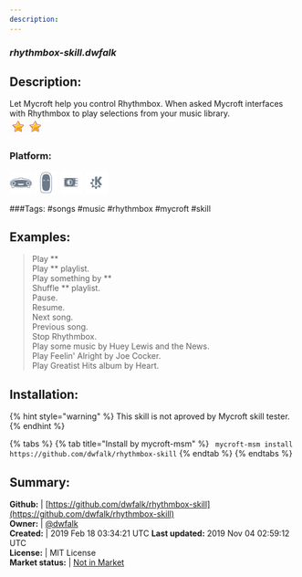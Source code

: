 ```yaml
---
description: 
---
```


### _rhythmbox-skill.dwfalk_  
## Description:  
Let Mycroft help you control Rhythmbox. When asked Mycroft interfaces with Rhythmbox to play selections from your music library.  
![](../.gitbook/assets/star.png)![](../.gitbook/assets/star.png)  
### Platform:  
 ![Mark I](../.gitbook/assets/mark-1-icon.png)  ![Mark II](../.gitbook/assets/mark-2-icon.png)  ![Picroft](../.gitbook/assets/picroft-icon.png)  ![plasmoid](../.gitbook/assets/kde.png)   
  
###Tags: \#songs \#music \#rhythmbox \#mycroft \#skill   
## Examples:  
> Play **  
> Play ** playlist.  
> Play something by **  
> Shuffle ** playlist.  
> Pause.  
> Resume.  
> Next song.  
> Previous song.  
> Stop Rhythmbox.  
> Play some music by Huey Lewis and the News.  
> Play Feelin' Alright by Joe Cocker.  
> Play Greatist Hits album by Heart.  
  
## Installation:  
{% hint style="warning" %}
This skill is not aproved by Mycroft skill tester.
{% endhint %}
    
{% tabs %}
{% tab title="Install by mycroft-msm" %}
``` mycroft-msm install https://github.com/dwfalk/rhythmbox-skill```
{% endtab %}
  {% endtabs %}
    
## Summary:  
**Github:** | [https://github.com/dwfalk/rhythmbox-skill](https://github.com/dwfalk/rhythmbox-skill)  
**Owner:** | [@dwfalk](https://github.com/dwfalk)  
**Created:** | 2019 Feb 18 03:34:21 UTC  **Last updated:** 2019 Nov 04 02:59:12 UTC  
**License:** | MIT License  
**Market status:** | [Not in Market](https://market.mycroft.ai/skill/)  
